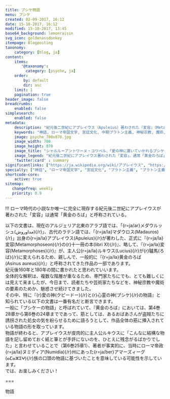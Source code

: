 ```yaml
---
title: プシケ物語
menu: プシケ
created: 02-09-2017, 16:12
date: 15-10-2017, 16:12
modified: 15-10-2017, 13:45
base64_background: lemonraisin
svg_icon: goldenassdonkey
itempage: Blogposting
taxonomy:
    category: [blog, ja]
content:
    items:
       '@taxonomy':
         category: [psyche, ja]
    order:
        by: default
        dir: asc
    limit: 1
    pagination: true
header_image: false
breadcrumbs:
    enabled: false
simplesearch:
    enabled: false
metadata:
    description: "紀元後二世紀にアプレイウス（Apuleius）著わされた『変容』（Metamorphoseon）、通常「黄金のろば」（Asinus aureus）と呼称されるローマ帝国小説のなか第4巻28章から第6巻の24章まで挿入されている『プシケー物語』の文書を紹介する。"
    keywords: "神話, ローマ帝国文学, 宮廷文化, 中期プラトン主義, 神秘宗教, 魔術, 変容, 黄金のろば, 黄金の驢馬, 黄金のロバ, アプレイウス, プシケ, プシュケー, クピードー, クピドン, クピド, ローマ神話の愛の神, ローマ神話の霊魂, 二世紀"
    image: psyche_700x870.jpg
    image_width: 700
    image_height: 870
    image_title: "シャルル＝アントワーヌ・コワペル、「愛の神に置いていかれるプシケ―」"
    image_legend: "紀元後二世紀にアプレイウス著わされた「変容」、通常「黄金のろば」と呼称されるローマ帝国小説、「プシケー物語」に基づいている、モリエールの「プシシェの悲劇＝バレ」より1730年に描かれたシャルル＝アントワン・コワペル作の「愛の神に置いていかれるプシケ―」という絵画"
    'twitter:card' : summary
significantlinks: ["https://ja.wikipedia.org/wiki/アプレイウス", "https://ja.wikipedia.org/wiki/プラトニズム", "https://ja.wikipedia.org/wiki/プシュケー"]
specialty: ["神話", "ローマ帝国文学", "宮廷文化", "プラトン主義", "プラトン主義", "神秘宗教", "魔術", "変容", "黄金のろば", "黄金の驢馬", "黄金のロバ", "アプレイウス", "プシケ", "プシュケー", "クピードー", "クピドン", "クピド", "ローマ神話の愛の神", "ローマ神話の霊魂", "二世紀"]
shortcode-core:
    active: true
sitemap:
   changefreq: weekly
   priority: 0.9
---
```

!!! ローマ時代の小説なか唯一に完全に現存する紀元後二世紀にアプレイウスが著わされた「変容」は通常「黄金のろば」と呼称されている。  

以下の文書は、現在のアルジェリア北東のアラブ語では、「{r=ja/ar}メダウルッシュ(مداوروش){/r}」、古代のラテン語では、「{r=ja/la}マダウロス(Madauros){/r}」出身の{r=ja/la}アプレイウス(Apuleius){/r}が著わした、正式に『{r=ja/la}変容(Metamorphoseon){/r}の{r}十一冊の本(libri&#160;XI){/r}』、略して、『{r=ja/la}変容(Metamorphoses){/r}』が、主人公{r=ja/la}ルキウス(Lucius){/r}が{r}驢馬(ろば){/r}に変えられるため、親しんで、一般的に『{r=ja/la}黄金のろば(Asinus&#160;aureus){/r}』と呼称されてきた作品の一部であります。  
紀元後160年と180年の間に書かれたと思われていいます。  
全体的な解釈は、複数な階層が重なるため、専門家たちにでも、とても難しくには見えて来ましたが、今日まで、読者たちや芸術家たちなどを、神秘宗教や魔術の要素のためか、魅惑させ続けてきました。  
その中、特に『{r}愛の神(クピードー){/r}と{r}心霊の神(プシケ){/r}の物語』と知られている以下の文書は一番有名だと断言できます。  
一般に「プシケーの物語」と呼ばれていて、『黄金のろば』においては、第4巻28章から第6巻の24章までであって、筋としては、あるおばあさんが盗賊たちに誘拐された処女の気を紛らせるために語ろうとして、作品全体の筋に挿入されている物語の形を取っています。  
物語が終わると、アプレイウスが皮肉的に主人公ルキウスに「こんなに結構な物語を記し留めておく紙と筆とが手許にないのを、ひとえに残念がるばかりでした」と言わせていることで（第6巻25章1）、著者が事実的に、当時にローマ帝政{r=ja/la}ヌミディア(Numidia){/r}州にあった{r=ja/ber}アマーズィーグ(ⴰⵎⴰⵣⵉⵖ){/r}族の口頭の物語に基づいたことを意味している可能性を示しています。  
では、お楽しみください！

===

物語